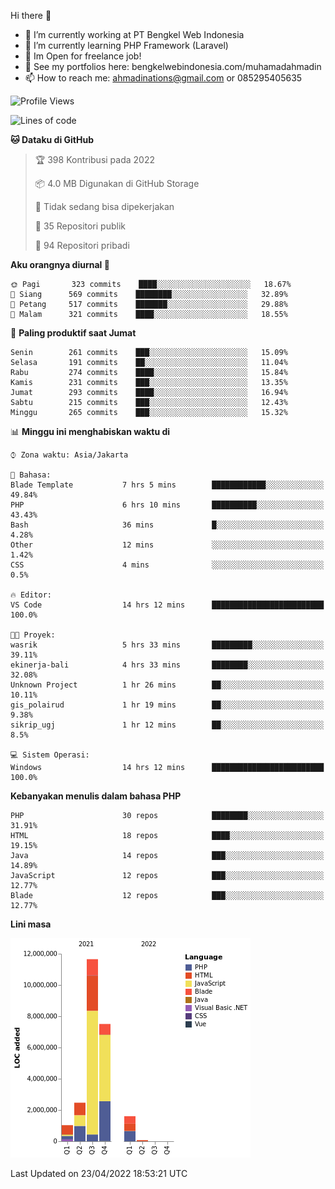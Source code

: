 Hi there 👋

- 🔭 I’m currently working at PT Bengkel Web Indonesia
- 🌱 I’m currently learning PHP Framework (Laravel)
- 📂 Im Open for freelance job!
- 🧷 See my portfolios here: bengkelwebindonesia.com/muhamadahmadin
- 📫 How to reach me: ahmadinations@gmail.com or 085295405635


<!--START_SECTION:waka-->
![Profile Views](http://img.shields.io/badge/Profil%20dilihat-0-blue)

![Lines of code](https://img.shields.io/badge/Sejak%20Hello%20World%20aku%20telah%20menulis-24%20Million%20baris%20kode-blue)

**🐱 Dataku di GitHub** 

> 🏆 398 Kontribusi pada 2022
 > 
> 📦 4.0 MB Digunakan di GitHub Storage 
 > 
> 🚫 Tidak sedang bisa dipekerjakan
 > 
> 📜 35 Repositori publik 
 > 
> 🔑 94 Repositori pribadi  
 > 
**Aku orangnya diurnal 🐤** 

```text
🌞 Pagi       323 commits    ████░░░░░░░░░░░░░░░░░░░░░   18.67% 
🌆 Siang      569 commits    ████████░░░░░░░░░░░░░░░░░   32.89% 
🌃 Petang     517 commits    ███████░░░░░░░░░░░░░░░░░░   29.88% 
🌙 Malam      321 commits    ████░░░░░░░░░░░░░░░░░░░░░   18.55%

```
📅 **Paling produktif saat Jumat** 

```text
Senin        261 commits    ███░░░░░░░░░░░░░░░░░░░░░░   15.09% 
Selasa       191 commits    ██░░░░░░░░░░░░░░░░░░░░░░░   11.04% 
Rabu         274 commits    ████░░░░░░░░░░░░░░░░░░░░░   15.84% 
Kamis        231 commits    ███░░░░░░░░░░░░░░░░░░░░░░   13.35% 
Jumat        293 commits    ████░░░░░░░░░░░░░░░░░░░░░   16.94% 
Sabtu        215 commits    ███░░░░░░░░░░░░░░░░░░░░░░   12.43% 
Minggu       265 commits    ███░░░░░░░░░░░░░░░░░░░░░░   15.32%

```


📊 **Minggu ini menghabiskan waktu di** 

```text
⌚︎ Zona waktu: Asia/Jakarta

💬 Bahasa: 
Blade Template           7 hrs 5 mins        ████████████░░░░░░░░░░░░░   49.84% 
PHP                      6 hrs 10 mins       ██████████░░░░░░░░░░░░░░░   43.43% 
Bash                     36 mins             █░░░░░░░░░░░░░░░░░░░░░░░░   4.28% 
Other                    12 mins             ░░░░░░░░░░░░░░░░░░░░░░░░░   1.42% 
CSS                      4 mins              ░░░░░░░░░░░░░░░░░░░░░░░░░   0.5%

🔥 Editor: 
VS Code                  14 hrs 12 mins      █████████████████████████   100.0%

🐱‍💻 Proyek: 
wasrik                   5 hrs 33 mins       █████████░░░░░░░░░░░░░░░░   39.11% 
ekinerja-bali            4 hrs 33 mins       ████████░░░░░░░░░░░░░░░░░   32.08% 
Unknown Project          1 hr 26 mins        ██░░░░░░░░░░░░░░░░░░░░░░░   10.11% 
gis_polairud             1 hr 19 mins        ██░░░░░░░░░░░░░░░░░░░░░░░   9.38% 
sikrip_ugj               1 hr 12 mins        ██░░░░░░░░░░░░░░░░░░░░░░░   8.5%

💻 Sistem Operasi: 
Windows                  14 hrs 12 mins      █████████████████████████   100.0%

```

**Kebanyakan menulis dalam bahasa PHP** 

```text
PHP                      30 repos            ████████░░░░░░░░░░░░░░░░░   31.91% 
HTML                     18 repos            ████░░░░░░░░░░░░░░░░░░░░░   19.15% 
Java                     14 repos            ███░░░░░░░░░░░░░░░░░░░░░░   14.89% 
JavaScript               12 repos            ███░░░░░░░░░░░░░░░░░░░░░░   12.77% 
Blade                    12 repos            ███░░░░░░░░░░░░░░░░░░░░░░   12.77%

```


**Lini masa**

![Chart not found](https://raw.githubusercontent.com/MuhamadAhmadin/MuhamadAhmadin/master/charts/bar_graph.png) 


 Last Updated on 23/04/2022 18:53:21 UTC
<!--END_SECTION:waka-->
